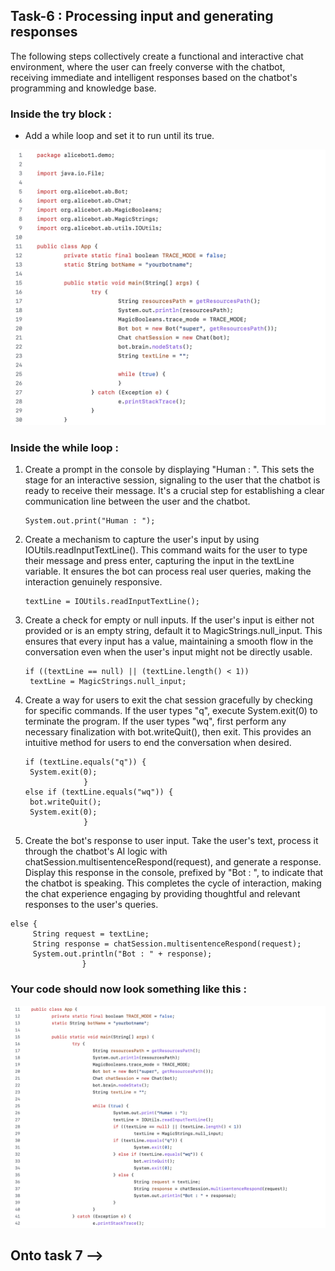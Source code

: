 ## Task-6 : Processing input and generating responses

The following steps collectively create a functional and interactive chat environment, where the user can freely converse with the chatbot, receiving immediate and intelligent responses based on the chatbot's programming and knowledge base.

### Inside the try block :
* Add a while loop and set it to run until its true.

![Processing input and generating responses](/images/9.png)


### Inside the while loop :
1. Create a prompt in the console by displaying "Human : ". This sets the stage for an interactive session, signaling to the user that the chatbot is ready to receive their message. It's a crucial step for establishing a clear communication line between the user and the chatbot.
   ```
   System.out.print("Human : ");
   ```

3. Create a mechanism to capture the user's input by using IOUtils.readInputTextLine(). This command waits for the user to type their message and press enter, capturing the input in the textLine variable. It ensures the bot can process real user queries, making the interaction genuinely responsive.
   ```
   textLine = IOUtils.readInputTextLine();
   ```

5. Create a check for empty or null inputs. If the user's input is either not provided or is an empty string, default it to MagicStrings.null_input. This ensures that every input has a value, maintaining a smooth flow in the conversation even when the user's input might not be directly usable.
   ```
   if ((textLine == null) || (textLine.length() < 1))
	textLine = MagicStrings.null_input;
   ```

7. Create a way for users to exit the chat session gracefully by checking for specific commands. If the user types "q", execute System.exit(0) to terminate the program. If the user types "wq", first perform any necessary finalization with bot.writeQuit(), then exit. This provides an intuitive method for users to end the conversation when desired.
   ```
   if (textLine.equals("q")) {
	System.exit(0);
				}
   else if (textLine.equals("wq")) {
	bot.writeQuit();
	System.exit(0);
				}
   ```

9. Create the bot's response to user input. Take the user's text, process it through the chatbot's AI logic with chatSession.multisentenceRespond(request), and generate a response. Display this response in the console, prefixed by "Bot : ", to indicate that the chatbot is speaking. This completes the cycle of interaction, making the chat experience engaging by providing thoughtful and relevant responses to the user's queries.
```
else {
     String request = textLine;
     String response = chatSession.multisentenceRespond(request);
     System.out.println("Bot : " + response);
				}
```
### Your code should now look something like this :

![Processing input and generating responses](/images/8.png)

## Onto task 7 -->

